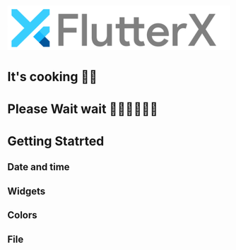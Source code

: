 ![Logo](./logo_flutterX.png)

# It's cooking 🍲🍲

# Please Wait wait 🙏🏻🙏🏻🙏🏻


# Getting Statrted

## Date and time
## Widgets
## Colors
## File 



